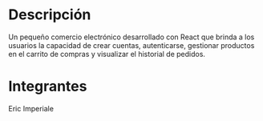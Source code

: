 # Descripción 
Un pequeño comercio electrónico desarrollado con React que brinda a los usuarios la capacidad de crear cuentas, autenticarse, gestionar productos en el carrito de compras y visualizar el historial de pedidos.

# Integrantes 
Eric Imperiale 

